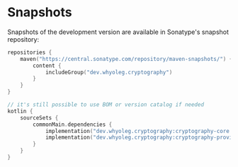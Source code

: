 # Snapshots

Snapshots of the development version are available in Sonatype's snapshot repository:

```kotlin
repositories {
    maven("https://central.sonatype.com/repository/maven-snapshots/") {
        content {
            includeGroup("dev.whyoleg.cryptography")
        }
    }
}

// it's still possible to use BOM or version catalog if needed 
kotlin {
    sourceSets {
        commonMain.dependencies {
            implementation("dev.whyoleg.cryptography:cryptography-core:0.5.0-SNAPSHOT")
            implementation("dev.whyoleg.cryptography:cryptography-provider-optimal:0.5.0-SNAPSHOT")
        }
    }
}
```
